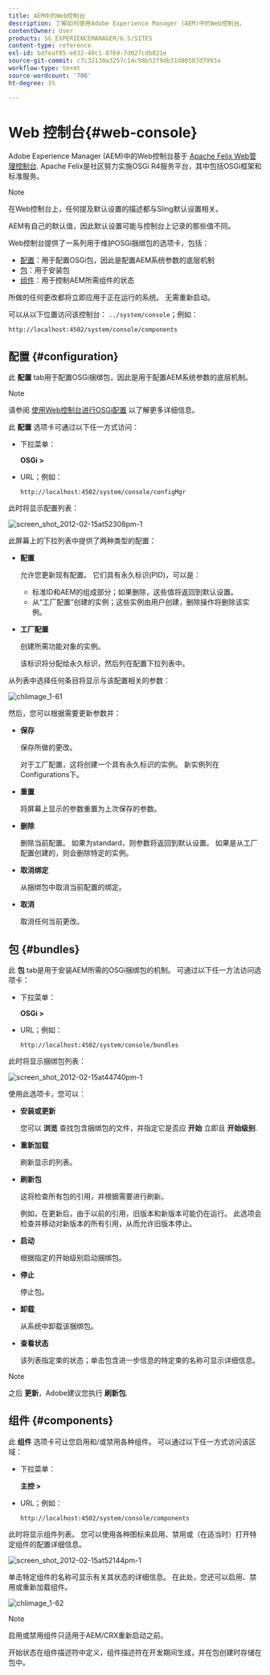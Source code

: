 ```yaml
---
title: AEM中的Web控制台
description: 了解如何使用Adobe Experience Manager (AEM)中的Web控制台。
contentOwner: User
products: SG_EXPERIENCEMANAGER/6.5/SITES
content-type: reference
exl-id: bdfeaf85-e832-40c1-8769-7d027cdb021e
source-git-commit: c7c32130a3257c14c98b52f9db31d80587d7993a
workflow-type: tm+mt
source-wordcount: '706'
ht-degree: 1%

---
```


# Web 控制台{#web-console}

Adobe Experience Manager (AEM)中的Web控制台基于 [Apache Felix Web管理控制台](https://felix.apache.org/documentation/subprojects/apache-felix-web-console.html). Apache Felix是社区努力实施OSGi R4服务平台，其中包括OSGi框架和标准服务。

>[!NOTE]
>
>在Web控制台上，任何提及默认设置的描述都与Sling默认设置相关。
>
>AEM有自己的默认值，因此默认设置可能与控制台上记录的那些值不同。

Web控制台提供了一系列用于维护OSGi捆绑包的选项卡，包括：

* [配置](#configuration)：用于配置OSGi包，因此是配置AEM系统参数的底层机制
* [包](#bundles)：用于安装包
* [组件](#components)：用于控制AEM所需组件的状态

所做的任何更改都将立即应用于正在运行的系统。 无需重新启动。

可以从以下位置访问该控制台： `../system/console`；例如：

`http://localhost:4502/system/console/components`

## 配置 {#configuration}

此 **配置** tab用于配置OSGi捆绑包，因此是用于配置AEM系统参数的底层机制。

>[!NOTE]
>
>请参阅 [使用Web控制台进行OSGi配置](/help/sites-deploying/configuring-osgi.md#osgi-configuration-with-the-web-console) 以了解更多详细信息。

此 **配置** 选项卡可通过以下任一方式访问：

* 下拉菜单：

  **OSGi >**

* URL；例如：

  `http://localhost:4502/system/console/configMgr`

此时将显示配置列表：

![screen_shot_2012-02-15at52308pm-1](assets/screen_shot_2012-02-15at52308pm-1.png)

此屏幕上的下拉列表中提供了两种类型的配置：

* **配置**

  允许您更新现有配置。 它们具有永久标识(PID)，可以是：

   * 标准ID和AEM的组成部分；如果删除，这些值将返回到默认设置。
   * 从“工厂配置”创建的实例；这些实例由用户创建，删除操作将删除该实例。

* **工厂配置**

  创建所需功能对象的实例。

  该标识将分配给永久标识，然后列在配置下拉列表中。

从列表中选择任何条目将显示与该配置相关的参数：

![chlimage_1-61](assets/chlimage_1-61.png)

然后，您可以根据需要更新参数并：

* **保存**

  保存所做的更改。

  对于工厂配置，这将创建一个具有永久标识的实例。 新实例列在Configurations下。

* **重置**

  将屏幕上显示的参数重置为上次保存的参数。

* **删除**

  删除当前配置。 如果为standard，则参数将返回到默认设置。 如果是从工厂配置创建的，则会删除特定的实例。

* **取消绑定**

  从捆绑包中取消当前配置的绑定。

* **取消**

  取消任何当前更改。

## 包 {#bundles}

此 **包** tab是用于安装AEM所需的OSGi捆绑包的机制。 可通过以下任一方法访问选项卡：

* 下拉菜单：

  **OSGi >**

* URL；例如：

  `http://localhost:4502/system/console/bundles`

此时将显示捆绑包列表：

![screen_shot_2012-02-15at44740pm-1](assets/screen_shot_2012-02-15at44740pm-1.png)

使用此选项卡，您可以：

* **安装或更新**

  您可以 **浏览** 查找包含捆绑包的文件，并指定它是否应 **开始** 立即且 **开始级别**.

* **重新加载**

  刷新显示的列表。

* **刷新包**

  这将检查所有包的引用，并根据需要进行刷新。

  例如，在更新后，由于以前的引用，旧版本和新版本可能仍在运行。 此选项会检查并移动对新版本的所有引用，从而允许旧版本停止。

* **启动**

  根据指定的开始级别启动捆绑包。

* **停止**

  停止包。

* **卸载**

  从系统中卸载该捆绑包。

* **查看状态**

  该列表指定束的状态；单击包含进一步信息的特定束的名称可显示详细信息。

>[!NOTE]
>
>之后 **更新**，Adobe建议您执行 **刷新包**.

## 组件 {#components}

此 **组件** 选项卡可让您启用和/或禁用各种组件。 可以通过以下任一方式访问该区域：

* 下拉菜单：

  **主控 >**

* URL；例如：

  `http://localhost:4502/system/console/components`

此时将显示组件列表。 您可以使用各种图标来启用、禁用或（在适当时）打开特定组件的配置详细信息。

![screen_shot_2012-02-15at52144pm-1](assets/screen_shot_2012-02-15at52144pm-1.png)

单击特定组件的名称可显示有关其状态的详细信息。 在此处，您还可以启用、禁用或重新加载组件。

![chlimage_1-62](assets/chlimage_1-62.png)

>[!NOTE]
>
>启用或禁用组件只适用于AEM/CRX重新启动之前。
>
>开始状态在组件描述符中定义，组件描述符在开发期间生成，并在包创建时存储在包中。
